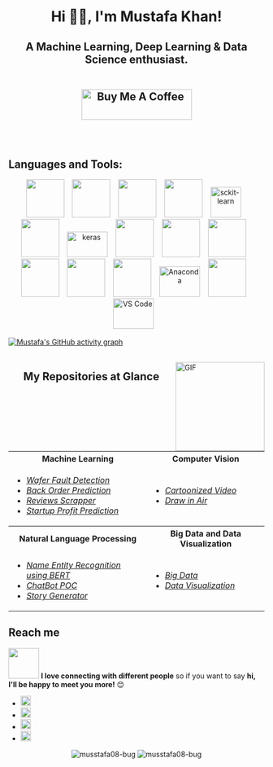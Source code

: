 <!--
**musstafa08-bug/musstafa08-bug** is a ✨ _special_ ✨ repository because its `README.md` (this file) appears on your GitHub profile.

Here are some ideas to get you started:

- 🔭 I’m currently working as a 
- 🌱 I’m currently learning ...
- 👯 I’m looking to collaborate on ...
- 🤔 I’m looking for help with ...
- 💬 Ask me about ...
- 📫 How to reach me: ...
- 😄 Pronouns: ...
- ⚡ Fun fact: ...
-->
<h1 align="center">Hi 👋🏻, I'm Mustafa Khan!</h1>

<h2 align="center">A Machine Learning, Deep Learning & Data Science enthusiast.
<br><br>

<p align="center">
<a href="https://www.buymeacoffee.com/musstafa" target="_blank"><img src="https://cdn.buymeacoffee.com/buttons/v2/default-green.png" alt="Buy Me A Coffee" style="height: 60px !important;width: 217px !important;" ></a>
</p>

<br>

## Languages and Tools:
<p align="center">
 <code><img height="75" width="75" src="https://cdn.worldvectorlogo.com/logos/python-4.svg"></code> &nbsp;&nbsp;
 <code><img height="75" width="75" src="https://cdn.worldvectorlogo.com/logos/mysql-6.svg"></code> &nbsp;&nbsp;
 <code><img height="75" width="75" src="https://cdn.worldvectorlogo.com/logos/mongodb-icon-1.svg"></code> &nbsp;&nbsp; 
 <code><img height="75" width="75" src="https://cdn.worldvectorlogo.com/logos/flask.svg"></code> &nbsp;&nbsp;
 <img src="https://upload.wikimedia.org/wikipedia/commons/thumb/0/05/Scikit_learn_logo_small.svg/1200px-Scikit_learn_logo_small.svg.png" alt="sckit-learn"  width="60" height="60" />&nbsp;&nbsp;&nbsp;
 <code><img height="75" width="75" src="https://cdn.worldvectorlogo.com/logos/tensorflow-2.svg"></code> &nbsp;&nbsp;
 <img src="https://keras.io/img/logo.png" alt="keras"  width="80" height="50" />&nbsp;&nbsp;&nbsp;
 <code><img height="75" width="75" src="https://cdn.worldvectorlogo.com/logos/apache-spark-5.svg"></code> &nbsp;&nbsp;
 <code><img height="75" width="75" src="https://cdn.worldvectorlogo.com/logos/aws-2.svg"></code> &nbsp;&nbsp;
 <code><img height="75" width="75" src="https://cdn.worldvectorlogo.com/logos/hadoop.svg"></code> &nbsp;&nbsp;
 <code><img height="75" width="75" src="https://cdn.worldvectorlogo.com/logos/power-bi.svg"></code> &nbsp;&nbsp;
 <code><img height="75" width="75" src="https://cdn.worldvectorlogo.com/logos/tableau-logo.svg"></code> &nbsp;&nbsp;
 <code><img height="75" width="75" src="https://cdn.worldvectorlogo.com/logos/pycharm-1.svg"></code> &nbsp;&nbsp; 
 <img src="https://upload.wikimedia.org/wikipedia/en/c/cd/Anaconda_Logo.png" alt="Anaconda"  width="80" height="60" />&nbsp;&nbsp;&nbsp;
 <code><img height="75" width="75" src="https://cdn.worldvectorlogo.com/logos/spyder.svg"></code> &nbsp;&nbsp;
 <img src="https://code.visualstudio.com/opengraphimg/opengraph-blog.png" alt="VS Code"  width="80" height="60" />&nbsp;&nbsp;&nbsp;


 
 
[![Mustafa's GitHub activity graph](https://activity-graph.herokuapp.com/graph?username=musstafa08-bug&theme=xcode)](https://git.io/musstafa08-bug)
<br><br>

<img align="right" alt="GIF" src="https://github.com/abhisheknaiidu/abhisheknaiidu/blob/master/code.gif?raw=true" width="175" height="175" />

<div align="center">
  
## My Repositories at Glance
<table>
  <tr>
    <th>Machine Learning</th>
    <th>Computer Vision</th>
  </tr>
  <tr>
    <td> 
      <ul>
        <li><a target="_blank" href = "https://github.com/musstafa08-bug/Wafer-Fault-Detection"><i>Wafer Fault Detection</i></a></li>
       <li><a target="_blank" href = "https://github.com/musstafa08-bug/Back-Order-Prediction"><i>Back Order Prediction</i></a></li> 
        <li><a target="_blank" href = "https://github.com/musstafa08-bug/Review-Scrapper"><i>Reviews Scrapper</i></a></li>
       <li><a target="_blank" href = "https://github.com/musstafa08-bug/Startup-Profit-Prediction"><i>Startup Profit Prediction</i></a></li>
      </ul> 
    </td>
    <td>
     <ul>
      <li><a target="_blank" href = "https://github.com/musstafa08-bug/cartoonize_video"><i>Cartoonized Video</i></a></li>
      <li><a target="_blank" href = "https://github.com/musstafa08-bug/draw-in-air"><i>Draw in Air</i></a></li>
     </ul>
     </td>
  <tr>
    <th>Natural Language Processing</th>
    <th>Big Data and Data Visualization</th>
  </tr>
  <tr>
    <td>
      <ul>
       <li><a target="_blank" href="https://github.com/musstafa08-bug/Name-Entity-Recognition-using-BERT"><i>Name Entity Recognition using BERT</i></a> </li>
        <li><a target="_blank" href="https://github.com/musstafa08-bug/ChatBot"><i>ChatBot POC</i></a> </li>
        <li><a target="_blank" href="https://github.com/musstafa08-bug/Story-Generator"><i>Story Generator</i></a></li>
      </ul>
    </td>
    <td>
      <ul>
        <li><a target="_blank" href="https://github.com/musstafa08-bug/BIG-DATA"><i>Big Data</i></a> </li>
       <li><a target="_blank" href="https://github.com/musstafa08-bug/Data-Visualization"><i>Data Visualization</i></a> </li>
      </ul>
    </td>
  <tr>
</table>
</div>



## Reach me
<img src="https://media.giphy.com/media/LnQjpWaON8nhr21vNW/giphy.gif" width="60"> <b>I love connecting with different people</b> so if you want to say <b>hi, I'll be happy to meet you more!</b> 😊

- [<img target="_blank" src="https://img.icons8.com/color/48/000000/gmail-new.png" width="20" height="20"/>](mailto:contactmusstafa@gmail.com)
- [<img target="_blank" src="https://img.icons8.com/fluency/48/000000/linkedin.png" width="20" height="20"/>](https://www.linkedin.com/in/mustafa-khan-5036241b1/) 
- [<img target="_blank" src="https://img.icons8.com/color/48/000000/instagram-new.png" width="20" height="20"/>](https://www.instagram.com/__musstafa__/)
- [<img target="_blank" src="https://img.icons8.com/fluency/48/000000/twitter.png" width="20" height="20"/>](https://twitter.com/Mustafa22220423)
  

<p align="center"> 
  <img src="https://github-readme-stats.vercel.app/api?username=musstafa08-bug&show_icons=true&theme=tokyonight" alt="musstafa08-bug" />
    
  <img src="https://github-readme-stats.vercel.app/api/top-langs/?username=musstafa08-bug&theme=tokyonight&layout=compact" alt="musstafa08-bug" />
</p>
